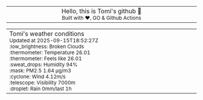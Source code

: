 
<div align="center">
<table>
<tbody>
<td align="center">
<img width="2000" height="0"><br>
Hello, this is Tomi's github 👋<br>
<sup>Built with ❤️, GO & Github Actions</sup><br>
<img width="2000" height="0">
</td>
</tbody>
</table>
</div>
<table>
<tbody>
<td align="left">
<img width="2000" height="0"><br>
Tomi's weather conditions<br>
<sup>Updated at 2025-09-15T18:52:27Z</sup><br>
<sup>:low_brightness: Broken Clouds</sup><br>
<sup>:thermometer: Temperature 26.01 </sup><br>
<sup>:thermometer: Feels like 26.01</sup><br>
<sup>:sweat_drops: Humidity 94%</sup><br>
<sup>:mask: PM2.5 1.64 μg/m3</sup><br>
<sup>:cyclone: Wind 4.12m/s </sup><br>
<sup>:telescope: Visibility 7000m </sup><br>
<sup>:droplet: Rain 0mm/last 1h </sup><br>
<img width="2000" height="0">
</td>
<td align="left">
<img width="2000" height="0"><br>
<br>
<img width="2000" height="0">
</td>
</tbody>
</table>
</div>
    